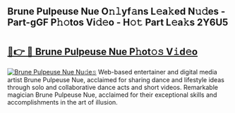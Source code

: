 ## Brune Pulpeuse Nue O𝚗𝚕yf𝚊ns L𝚎a𝚔ed N𝚞𝚍es - Part-gGF P𝚑𝚘tos Vi𝚍𝚎o - H𝚘𝚝 Part L𝚎a𝚔s 2Y6U5

# <h2><a href="http://kfcqqo.oniu.top/?m=Brune+Pulpeuse+Nue">🔗👉 🔴 Brune Pulpeuse Nue P𝚑ot𝚘𝚜 V𝚒d𝚎o</a></h2>

[![Brune Pulpeuse Nue Nu𝚍e𝚜](https://i.imgur.com/0qMVB7G.gif)](http://kfcqqo.oniu.top/?m=Brune+Pulpeuse+Nue)
Web-based entertainer and digital media artist Brune Pulpeuse Nue, acclaimed for sharing dance and lifestyle ideas through solo and collaborative dance acts and short videos. Remarkable magician Brune Pulpeuse Nue, acclaimed for their exceptional skills and accomplishments in the art of illusion.  
